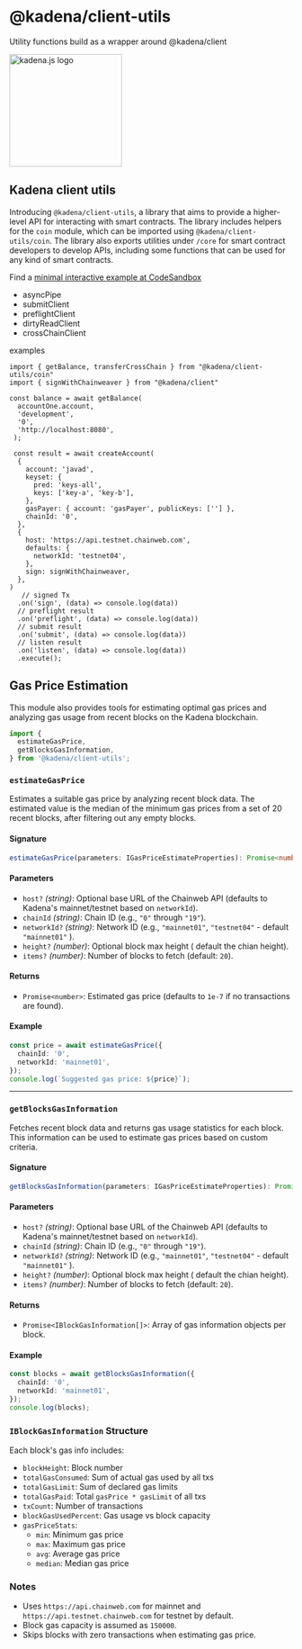 <!-- genericHeader start -->

# @kadena/client-utils

Utility functions build as a wrapper around @kadena/client

<picture>
  <source srcset="https://raw.githubusercontent.com/kadena-community/kadena.js/main/common/images/Kadena.JS_logo-white.png" media="(prefers-color-scheme: dark)"/>
  <img src="https://raw.githubusercontent.com/kadena-community/kadena.js/main/common/images/Kadena.JS_logo-black.png" width="200" alt="kadena.js logo" />
</picture>

<!-- genericHeader end -->

## Kadena client utils

Introducing `@kadena/client-utils`, a library that aims to provide a
higher-level API for interacting with smart contracts. The library includes
helpers for the `coin` module, which can be imported using
`@kadena/client-utils/coin`. The library also exports utilities under `/core`
for smart contract developers to develop APIs, including some functions that can
be used for any kind of smart contracts.

Find a [minimal interactive example at CodeSandbox][1]

- asyncPipe
- submitClient
- preflightClient
- dirtyReadClient
- crossChainClient

examples

```TS
import { getBalance, transferCrossChain } from "@kadena/client-utils/coin"
import { signWithChainweaver } from "@kadena/client"

const balance = await getBalance(
  accountOne.account,
  'development',
  '0',
  'http://localhost:8080',
 );

 const result = await createAccount(
  {
    account: 'javad',
    keyset: {
      pred: 'keys-all',
      keys: ['key-a', 'key-b'],
    },
    gasPayer: { account: 'gasPayer', publicKeys: [''] },
    chainId: '0',
  },
  {
    host: 'https://api.testnet.chainweb.com',
    defaults: {
      networkId: 'testnet04',
    },
    sign: signWithChainweaver,
  },
)
   // signed Tx
  .on('sign', (data) => console.log(data))
  // preflight result
  .on('preflight', (data) => console.log(data))
  // submit result
  .on('submit', (data) => console.log(data))
  // listen result
  .on('listen', (data) => console.log(data))
  .execute();
```

## Gas Price Estimation

This module also provides tools for estimating optimal gas prices and analyzing
gas usage from recent blocks on the Kadena blockchain.

```ts
import {
  estimateGasPrice,
  getBlocksGasInformation,
} from '@kadena/client-utils';
```

### `estimateGasPrice`

Estimates a suitable gas price by analyzing recent block data. The estimated
value is the median of the minimum gas prices from a set of 20 recent blocks,
after filtering out any empty blocks.

#### **Signature**

```ts
estimateGasPrice(parameters: IGasPriceEstimateProperties): Promise<number>
```

#### **Parameters**

- `host?` _(string)_: Optional base URL of the Chainweb API (defaults to
  Kadena's mainnet/testnet based on `networkId`).
- `chainId` _(string)_: Chain ID (e.g., `"0"` through `"19"`).
- `networkId?` _(string)_: Network ID (e.g., `"mainnet01"`, `"testnet04"` -
  default `"mainnet01"` ).
- `height?` _(number)_: Optional block max height ( default the chian height).
- `items?` _(number)_: Number of blocks to fetch (default: `20`).

#### **Returns**

- `Promise<number>`: Estimated gas price (defaults to `1e-7` if no transactions
  are found).

#### **Example**

```ts
const price = await estimateGasPrice({
  chainId: '0',
  networkId: 'mainnet01',
});
console.log(`Suggested gas price: ${price}`);
```

---

### `getBlocksGasInformation`

Fetches recent block data and returns gas usage statistics for each block. This
information can be used to estimate gas prices based on custom criteria.

#### **Signature**

```ts
getBlocksGasInformation(parameters: IGasPriceEstimateProperties): Promise<IBlockGasInformation[]>
```

#### **Parameters**

- `host?` _(string)_: Optional base URL of the Chainweb API (defaults to
  Kadena's mainnet/testnet based on `networkId`).
- `chainId` _(string)_: Chain ID (e.g., `"0"` through `"19"`).
- `networkId?` _(string)_: Network ID (e.g., `"mainnet01"`, `"testnet04"` -
  default `"mainnet01"` ).
- `height?` _(number)_: Optional block max height ( default the chian height).
- `items?` _(number)_: Number of blocks to fetch (default: `20`).

#### **Returns**

- `Promise<IBlockGasInformation[]>`: Array of gas information objects per block.

#### **Example**

```ts
const blocks = await getBlocksGasInformation({
  chainId: '0',
  networkId: 'mainnet01',
});
console.log(blocks);
```

### `IBlockGasInformation` Structure

Each block's gas info includes:

- `blockHeight`: Block number
- `totalGasConsumed`: Sum of actual gas used by all txs
- `totalGasLimit`: Sum of declared gas limits
- `totalGasPaid`: Total `gasPrice * gasLimit` of all txs
- `txCount`: Number of transactions
- `blockGasUsedPercent`: Gas usage vs block capacity
- `gasPriceStats`:
  - `min`: Minimum gas price
  - `max`: Maximum gas price
  - `avg`: Average gas price
  - `median`: Median gas price

### Notes

- Uses `https://api.chainweb.com` for mainnet and
  `https://api.testnet.chainweb.com` for testnet by default.
- Block gas capacity is assumed as `150000`.
- Skips blocks with zero transactions when estimating gas price.

[1]:
  https://githubbox.com/kadena-community/kadena.js/tree/main/packages/libs/client-utils/codesandbox
